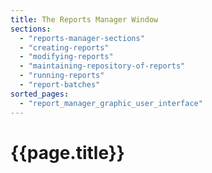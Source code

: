```yaml
---
title: The Reports Manager Window
sections:
  - "reports-manager-sections"
  - "creating-reports"
  - "modifying-reports"
  - "maintaining-repository-of-reports"
  - "running-reports"
  - "report-batches"
sorted_pages:
  - "report_manager_graphic_user_interface"
---
```

# {{page.title}}
